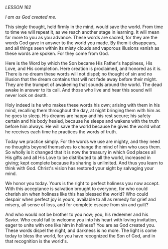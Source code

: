 *LESSON 162*

*I am as God created me.*

This single thought, held firmly in the mind, would save the world. From time to time we will repeat it, as we reach another stage in learning. It will mean far more to you as you advance. These words are sacred, for they are the words God gave in answer to the world you made. By them it disappears, and all things seen within its misty clouds and vaporous illusions vanish as these words are spoken. For they come from God.

Here is the Word by which the Son became His Father's happiness, His Love, and His completion. Here creation is proclaimed, and honored as it is. There is no dream these words will not dispel; no thought of sin and no illusion that the dream contains that will not fade away before their might. They are the trumpet of awakening that sounds around the world. The dead awake in answer to its call. And those who live and hear this sound will never look on death.

Holy indeed is he who makes these words his own; arising with them in his mind, recalling them throughout the day, at night bringing them with him as he goes to sleep. His dreams are happy and his rest secure; his safety certain and his body healed, because he sleeps and wakens with the truth before him always. He will save the world because he gives the world what he receives each time he practices the words of truth.

Today we practice simply. For the words we use are mighty, and they need no thoughts beyond themselves to change the mind of him who uses them. So wholly is it changed that it is now the treasury in which God places all His gifts and all His Love to be distributed to all the world, increased in giving; kept complete because its sharing is unlimited. And thus you learn to think with God. Christ's vision has restored your sight by salvaging your mind.

We honor you today. Yours is the right to perfect holiness you now accept. With this acceptance is salvation brought to everyone, for who could cherish sin when holiness like this has blessed the world? Who could despair when perfect joy is yours, available to all as remedy for grief and misery, all sense of loss, and for complete escape from sin and guilt?

And who would not be brother to you now; you, his redeemer and his Savior. Who could fail to welcome you into his heart with loving invitation, eager to unite with one like him in holiness? You are as God created you. These words dispel the night, and darkness is no more. The light is come today to bless the world, for you have recognized the Son of God, and in that recognition is the world's.